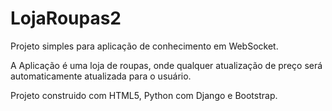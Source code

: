 # LojaRoupas2

Projeto simples para aplicação de conhecimento em WebSocket.

A Aplicação é uma loja de roupas, onde qualquer atualização de preço será automaticamente atualizada para o usuário.

Projeto construido com HTML5, Python com Django e Bootstrap.
